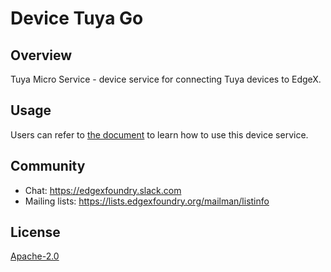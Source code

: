 # Device Tuya Go

## Overview
Tuya Micro Service - device service for connecting Tuya devices to EdgeX.

## Usage

Users can refer to [the document](https://developer.tuya.com/en/docs/iot/quick-start1?id=K95ztz9u9t89n) to learn how to use this device service.

## Community
- Chat: https://edgexfoundry.slack.com
- Mailing lists: https://lists.edgexfoundry.org/mailman/listinfo

## License
[Apache-2.0](LICENSE)
